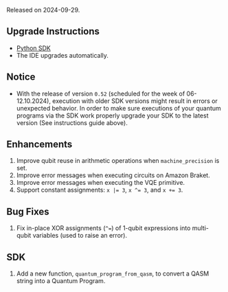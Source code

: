 Released on 2024-09-29.

## Upgrade Instructions

-   [Python SDK](../classiq_101/registration_installations.md/#platform-version-updates)
-   The IDE upgrades automatically.

## Notice

-   With the release of version `0.52` (scheduled for the week of 06-12.10.2024),
    execution with older SDK versions might result in errors or unexpected behavior.
    In order to make sure executions of your quantum programs via the SDK work properly
    upgrade your SDK to the latest version (See instructions guide above).

## Enhancements

1. Improve qubit reuse in arithmetic operations when `machine_precision` is set.
2. Improve error messages when executing circuits on Amazon Braket.
3. Improve error messages when executing the VQE primitive.
4. Support constant assignments: `x |= 3`, `x ^= 3`, and `x += 3`.

## Bug Fixes

1. Fix in-place XOR assignments (`^=`) of 1-qubit expressions into multi-qubit
   variables (used to raise an error).

## SDK

1. Add a new function, `quantum_program_from_qasm`, to convert a QASM string into a Quantum Program.
